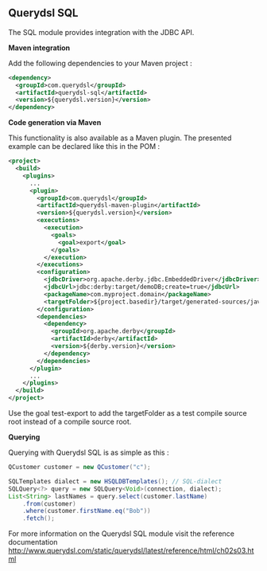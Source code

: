 ## Querydsl SQL

The SQL module provides integration with the JDBC API.

**Maven integration**

 Add the following dependencies to your Maven project :

```XML
<dependency>
  <groupId>com.querydsl</groupId>
  <artifactId>querydsl-sql</artifactId>
  <version>${querydsl.version}</version>
</dependency>
```

**Code generation via Maven**

This functionality is also available as a Maven plugin. The presented example can be declared like this in the POM :

```XML
<project>
  <build>
    <plugins>
      ...
      <plugin>
        <groupId>com.querydsl</groupId>
        <artifactId>querydsl-maven-plugin</artifactId>
        <version>${querydsl.version}</version>
        <executions>
          <execution>
            <goals>
              <goal>export</goal>
            </goals>
          </execution>
        </executions>
        <configuration>
          <jdbcDriver>org.apache.derby.jdbc.EmbeddedDriver</jdbcDriver>
          <jdbcUrl>jdbc:derby:target/demoDB;create=true</jdbcUrl>
          <packageName>com.myproject.domain</packageName>
          <targetFolder>${project.basedir}/target/generated-sources/java</targetFolder>
        </configuration>
        <dependencies>
          <dependency>
            <groupId>org.apache.derby</groupId>
            <artifactId>derby</artifactId>
            <version>${derby.version}</version>
          </dependency>
        </dependencies>
      </plugin>
      ...
    </plugins>
  </build>
</project>
```

Use the goal test-export to add the targetFolder as a test compile source root instead of a compile source root.

**Querying**

Querying with Querydsl SQL is as simple as this :

```JAVA 
QCustomer customer = new QCustomer("c");

SQLTemplates dialect = new HSQLDBTemplates(); // SQL-dialect
SQLQuery<?> query = new SQLQuery<Void>(connection, dialect);
List<String> lastNames = query.select(customer.lastName)
    .from(customer)
    .where(customer.firstName.eq("Bob"))
    .fetch();
```
For more information on the Querydsl SQL module visit the reference documentation http://www.querydsl.com/static/querydsl/latest/reference/html/ch02s03.html
